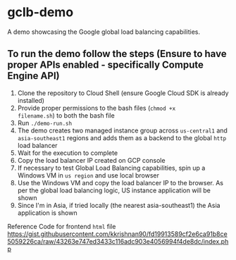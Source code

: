 # gclb-demo
A demo showcasing the Google global load balancing capabilities.

## To run the demo follow the steps (Ensure to have proper APIs enabled - specifically Compute Engine API)
1. Clone the repository to Cloud Shell (ensure Google Cloud SDK is already installed)
2. Provide proper permissions to the bash files (<code>chmod +x filename.sh</code>) to both the bash file
3. Run <code>./demo-run.sh</code>
4. The demo creates two managed instance group across <code>us-central1</code> and <code>asia-southeast1</code> regions and adds them as a backend to the global <code>http</code> load balancer
5. Wait for the execution to complete
6. Copy the load balancer IP created on GCP console
7. If necessary to test Global Load Balancing capabilities, spin up a Windows VM in <code>us region</code> and use local browser
8. Use the Windows VM and copy the load balancer IP to the browser. As per the global load balancing logic, US instance application will be shown
9. Since I'm in Asia, if tried locally (the nearest asia-southeast1) the Asia application is shown

Reference Code for frontend <code>html</code> file <url>https://gist.githubusercontent.com/kkrishnan90/fd19913589cf2e6ca91b8ce5059226ca/raw/43263e747ed3433c116adc903e4056994f4de8dc/index.php</url>


